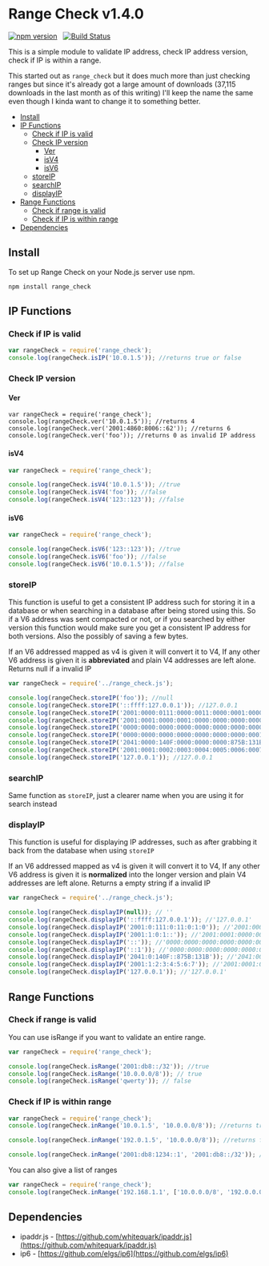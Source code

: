# Range Check v1.4.0
[![npm version](https://badge.fury.io/js/range_check.svg)](https://badge.fury.io/js/range_check) &nbsp; [![Build Status](https://travis-ci.org/keverw/range_check.svg?branch=master)](https://travis-ci.org/keverw/range_check)

This is a simple module to validate IP address, check IP address version, check if IP is within a range.

This started out as `range_check` but it does much more than just checking ranges but since it's already got a large amount of downloads (37,115 downloads in the last month as of this writing) I'll keep the name the same even though I kinda want to change it to something better.

<!-- START doctoc generated TOC please keep comment here to allow auto update -->
<!-- DON'T EDIT THIS SECTION, INSTEAD RE-RUN doctoc TO UPDATE -->


- [Install](#install)
- [IP Functions](#ip-functions)
  - [Check if IP is valid](#check-if-ip-is-valid)
  - [Check IP version](#check-ip-version)
    - [Ver](#ver)
    - [isV4](#isv4)
    - [isV6](#isv6)
  - [storeIP](#storeip)
  - [searchIP](#searchip)
  - [displayIP](#displayip)
- [Range Functions](#range-functions)
  - [Check if range is valid](#check-if-range-is-valid)
  - [Check if IP is within range](#check-if-ip-is-within-range)
- [Dependencies](#dependencies)

<!-- END doctoc generated TOC please keep comment here to allow auto update -->

## Install

To set up Range Check on your Node.js server use npm.

`npm install range_check`

## IP Functions
### Check if IP is valid

```js
var rangeCheck = require('range_check');
console.log(rangeCheck.isIP('10.0.1.5')); //returns true or false
```

### Check IP version
#### Ver
```
var rangeCheck = require('range_check');
console.log(rangeCheck.ver('10.0.1.5')); //returns 4
console.log(rangeCheck.ver('2001:4860:8006::62')); //returns 6
console.log(rangeCheck.ver('foo')); //returns 0 as invalid IP address
```

#### isV4
```js
var rangeCheck = require('range_check');

console.log(rangeCheck.isV4('10.0.1.5')); //true
console.log(rangeCheck.isV4('foo')); //false
console.log(rangeCheck.isV4('123::123')); //false
```

#### isV6
```js
var rangeCheck = require('range_check');

console.log(rangeCheck.isV6('123::123')); //true
console.log(rangeCheck.isV6('foo')); //false
console.log(rangeCheck.isV6('10.0.1.5')); //false
```

### storeIP
This function is useful to get a consistent IP address such for storing it in a database or when searching in a database after being stored using this. So if a V6 address was sent compacted or not, or if you searched by either version this function would make sure you get a consistent IP address for both versions. Also the possibly of saving a few bytes.

If an V6 addressed mapped as v4 is given it will convert it to V4, If any other V6 address is given it is __abbreviated__ and plain V4 addresses are left alone. Returns null if a invalid IP

```js
var rangeCheck = require('../range_check.js');

console.log(rangeCheck.storeIP('foo')); //null
console.log(rangeCheck.storeIP('::ffff:127.0.0.1')); //127.0.0.1
console.log(rangeCheck.storeIP('2001:0000:0111:0000:0011:0000:0001:0000')); //2001:0:111:0:11:0:1:0
console.log(rangeCheck.storeIP('2001:0001:0000:0001:0000:0000:0000:0000')); //2001:1:0:1::
console.log(rangeCheck.storeIP('0000:0000:0000:0000:0000:0000:0000:0000')); //::
console.log(rangeCheck.storeIP('0000:0000:0000:0000:0000:0000:0000:0001')); //::1
console.log(rangeCheck.storeIP('2041:0000:140F:0000:0000:0000:875B:131B')); //2041:0:140F::875B:131B
console.log(rangeCheck.storeIP('2001:0001:0002:0003:0004:0005:0006:0007')); //2001:1:2:3:4:5:6:7
console.log(rangeCheck.storeIP('127.0.0.1')); //127.0.0.1
```

### searchIP
Same function as `storeIP`, just a clearer name when you are using it for search instead

### displayIP
This function is useful for displaying IP addresses, such as after grabbing it back from the database when using `storeIP`

If an V6 addressed mapped as v4 is given it will convert it to V4, If any other V6 address is given it is __normalized__ into the longer version and plain V4 addresses are left alone. Returns a empty string if a invalid IP

```js
var rangeCheck = require('../range_check.js');

console.log(rangeCheck.displayIP(null)); // ''
console.log(rangeCheck.displayIP('::ffff:127.0.0.1')); //'127.0.0.1'
console.log(rangeCheck.displayIP('2001:0:111:0:11:0:1:0')); //'2001:0000:0111:0000:0011:0000:0001:0000'
console.log(rangeCheck.displayIP('2001:1:0:1::')); //'2001:0001:0000:0001:0000:0000:0000:0000'
console.log(rangeCheck.displayIP('::')); //'0000:0000:0000:0000:0000:0000:0000:0000'
console.log(rangeCheck.displayIP('::1')); //'0000:0000:0000:0000:0000:0000:0000:0001'
console.log(rangeCheck.displayIP('2041:0:140F::875B:131B')); //'2041:0000:140F:0000:0000:0000:875B:131B'
console.log(rangeCheck.displayIP('2001:1:2:3:4:5:6:7')); //'2001:0001:0002:0003:0004:0005:0006:0007'
console.log(rangeCheck.displayIP('127.0.0.1')); //'127.0.0.1'

```

## Range Functions

### Check if range is valid

You can use isRange if you want to validate an entire range.

```js
var rangeCheck = require('range_check');

console.log(rangeCheck.isRange('2001:db8::/32')); //true
console.log(rangeCheck.isRange('10.0.0.0/8')); // true
console.log(rangeCheck.isRange('qwerty')); // false

```

### Check if IP is within range
```js
var rangeCheck = require('range_check');
console.log(rangeCheck.inRange('10.0.1.5', '10.0.0.0/8')); //returns true

console.log(rangeCheck.inRange('192.0.1.5', '10.0.0.0/8')); //returns false

console.log(rangeCheck.inRange('2001:db8:1234::1', '2001:db8::/32')); //returns true
```

You can also give a list of ranges

```js
var rangeCheck = require('range_check');
console.log(rangeCheck.inRange('192.168.1.1', ['10.0.0.0/8', '192.0.0.0/8'])); //returns true

```

## Dependencies
* ipaddr.js - [https://github.com/whitequark/ipaddr.js](https://github.com/whitequark/ipaddr.js)
* ip6 - [https://github.com/elgs/ip6](https://github.com/elgs/ip6)
